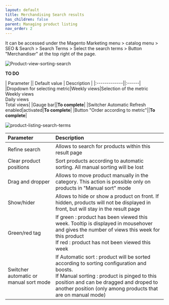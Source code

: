 ```yaml
---
layout: default
title: Merchandising Search results
has_children: false
parent: Managing product listing
nav_order: 2
---
```

It can be accessed under the Magento Marketing menu > catalog menu > SEO & Search > Search Terms > Select the search terms > Button "Merchandiser" at the top right of the page.

![Product-view-sorting-search](https://user-images.githubusercontent.com/98949123/155298264-33205316-66d9-4bd6-93a5-e50946c02cfe.PNG)

**TO DO**

| Parameter    || Default value | Description |
|:-------------||:------|
|Dropdown for selecting metric|Weekly views|Selection of the metric <br/> Weekly views <br/> Daily views <br/> Total views|
|Gauge bar||**To complete**|
|Switcher Automatic Refresh enabled|activated|**To complete**|
|Button "Order according to metric"||**To complete**|

![product-listing-search-terms](https://user-images.githubusercontent.com/98949123/155298144-d1ca14fc-3c91-4281-89c5-8d685e56de87.PNG)

| Parameter    | Description |
|:-------------|:------|
|Refine search|Allows to search for products within this result page|
|Clear product positions|Sort products according to automatic sorting. All manual sorting will be lost|
|Drag and dropper|Allows to move product manually in the category. This action is possible only on products in "Manual sort" mode|
|Show/hider|Allows to hide or show a product on front. If hidden, products will not be displayed in front, but will stay in the result page|
|Green/red tag|If green : product has been viewed this week. Tooltip is displayed in mousehover and gives the number of views this week for this product <br/> If red : product has not been viewed this week|
|Switcher automatic or manual sort mode|If Automatic sort : product will be sorted according to sorting configuration and boosts. <br/> If Manual sorting : product is pinged to this position and can be dragged and droped to another position (only among products that are on manual mode)|
